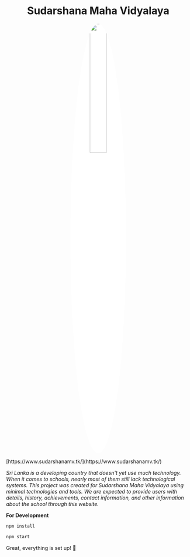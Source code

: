 <h1 align="center" > Sudarshana Maha Vidyalaya </h1>
<p align="center" >
<img style="background-color: #fff; border-radius: 50%;" src="https://www.sudarshanamv.tk/static/media/crest.1788d5e9d5ed2f03bf99.png" width="30%" height="30%">
</p>
[https://www.sudarshanamv.tk/](https://www.sudarshanamv.tk/)

_Sri Lanka is a developing country that doesn't yet use much technology. When it comes to schools, nearly most of them
still lack technological systems. This project was created for Sudarshana Maha Vidyalaya using minimal technologies and
tools. We are expected to provide users with details, history, achievements, contact information, and other information
about the school through this website._

**For Development**

```bash
npm install
```
```bash
npm start
```

Great, everything is set up! 🎉
